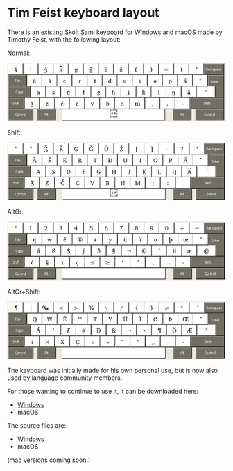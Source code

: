 # Tim Feist keyboard layout

There is an existing Skolt Sami keyboard for Windows and macOS made by Timothy
Feist, with the following layout:


Normal:


![TimFeistSMS/Skolt.jpg](TimFeistSMS/Skolt.jpg)


Shift:


![TimFeistSMS/SkoltShft.jpg](TimFeistSMS/SkoltShft.jpg)


AltGr:


![TimFeistSMS/SkoltAltGr.jpg](TimFeistSMS/SkoltAltGr.jpg)


AltGr+Shift:


![TimFeistSMS/SkoltShftAltGr.jpg](TimFeistSMS/SkoltShftAltGr.jpg)


The keyboard was initially made for his own personal use, but is now also used
by language community members.


For those wanting to continue to use it, it can be downloaded here:
* [Windows](TimFeistSMS/SMSInstallerTimFeist.zip)
* macOS


The source files are:
* [Windows](TimFeistSMS/koltansaame_nappaimisto_-_source_file.klc)
* macOS


(mac versions coming soon.)
